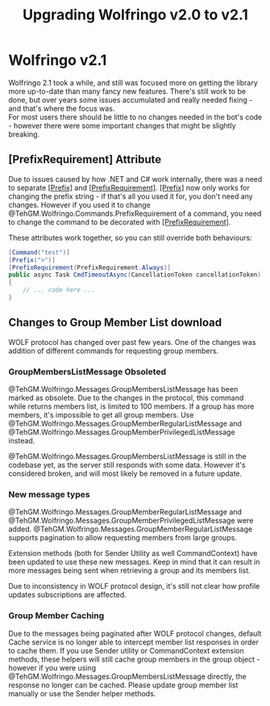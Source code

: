 ﻿---
uid: Upgrading.2_0-to-2_1
title: Upgrading Wolfringo v2.0 to v2.1
---

# Wolfringo v2.1
Wolfringo 2.1 took a while, and still was focused more on getting the library more up-to-date than many fancy new features. There's still work to be done, but over years some issues accumulated and really needed fixing - and that's where the focus was.  
For most users there should be little to no changes needed in the bot's code - however there were some important changes that might be slightly breaking.

## [PrefixRequirement] Attribute
Due to issues caused by how .NET and C# work internally, there was a need to separate [\[Prefix\]](xref:TehGM.Wolfringo.Commands.PrefixAttribute) and [\[PrefixRequirement\]](xref:TehGM.Wolfringo.Commands.PrefixRequirementAttribute). [\[Prefix\]](xref:TehGM.Wolfringo.Commands.PrefixAttribute) now only works for changing the prefix string - if that's all you used it for, you don't need any changes. However if you used it to change @TehGM.Wolfringo.Commands.PrefixRequirement of a command, you need to change the command to be decorated with [\[PrefixRequirement\]](xref:TehGM.Wolfringo.Commands.PrefixRequirementAttribute).

These attributes work together, so you can still override both behaviours:
```csharp
[Command("test")]
[Prefix(">")]
[PrefixRequirement(PrefixRequirement.Always)]
public async Task CmdTimeoutAsync(CancellationToken cancellationToken)
{
    // ... code here ...
}
```

## Changes to Group Member List download
WOLF protocol has changed over past few years. One of the changes was addition of different commands for requesting group members.

### GroupMembersListMessage Obsoleted
@TehGM.Wolfringo.Messages.GroupMembersListMessage has been marked as obsolete. Due to the changes in the protocol, this command while returns members list, is limited to 100 members. If a group has more members, it's impossible to get all group members. Use @TehGM.Wolfringo.Messages.GroupMemberRegularListMessage and @TehGM.Wolfringo.Messages.GroupMemberPrivilegedListMessage instead.

@TehGM.Wolfringo.Messages.GroupMembersListMessage is still in the codebase yet, as the server still responds with some data. However it's considered broken, and will most likely be removed in a future update.

### New message types
@TehGM.Wolfringo.Messages.GroupMemberRegularListMessage and @TehGM.Wolfringo.Messages.GroupMemberPrivilegedListMessage were added. @TehGM.Wolfringo.Messages.GroupMemberRegularListMessage supports pagination to allow requesting members from large groups.

Extension methods (both for Sender Utility as well CommandContext) have been updated to use these new messages. Keep in mind that it can result in more messages being sent when retrieving a group and its members list.

Due to inconsistency in WOLF protocol design, it's still not clear how profile updates subscriptions are affected.

### Group Member Caching
Due to the messages being paginated after WOLF protocol changes, default Cache service is no longer able to intercept member list responses in order to cache them. If you use Sender utility or CommandContext extension methods, these helpers will still cache group members in the group object - however if you were using @TehGM.Wolfringo.Messages.GroupMembersListMessage directly, the response no longer can be cached. Please update group member list manually or use the Sender helper methods.